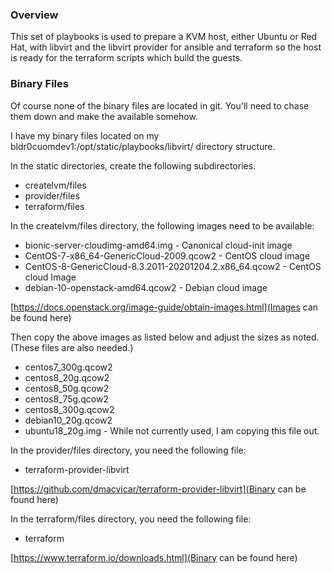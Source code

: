 ### Overview

This set of playbooks is used to prepare a KVM host, either Ubuntu or Red Hat, with libvirt and the libvirt provider for ansible and terraform so the host is ready for the terraform scripts which build the guests.

### Binary Files

Of course none of the binary files are located in git. You'll need to chase them down and make the available somehow.

I have my binary files located on my bldr0cuomdev1:/opt/static/playbooks/libvirt/ directory structure.

In the static directories, create the following subdirectories.

* createlvm/files
* provider/files
* terraform/files

In the createlvm/files directory, the following images need to be available:

* bionic-server-cloudimg-amd64.img - Canonical cloud-init image
* CentOS-7-x86_64-GenericCloud-2009.qcow2 - CentOS cloud image
* CentOS-8-GenericCloud-8.3.2011-20201204.2.x86_64.qcow2 - CentOS cloud Image
* debian-10-openstack-amd64.qcow2 - Debian cloud image

[https://docs.openstack.org/image-guide/obtain-images.html](Images can be found here)

Then copy the above images as listed below and adjust the sizes as noted. (These files are also needed.)

* centos7_300g.qcow2
* centos8_20g.qcow2
* centos8_50g.qcow2
* centos8_75g.qcow2
* centos8_300g.qcow2
* debian10_20g.qcow2
* ubuntu18_20g.img - While not currently used, I am copying this file out.

In the provider/files directory, you need the following file:

* terraform-provider-libvirt

[https://github.com/dmacvicar/terraform-provider-libvirt](Binary can be found here)

In the terraform/files directory, you need the following file:

* terraform

[https://www.terraform.io/downloads.html](Binary can be found here)


